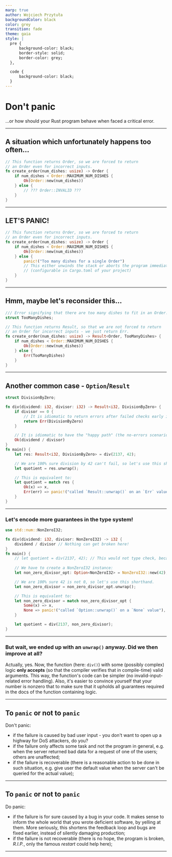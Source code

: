 ```yaml
---
marp: true
author: Wojciech Przytuła
backgroundColor: black
color: grey
transition: fade
theme: gaia
style: |
  pre {
      background-color: black;
      border-style: solid;
      border-color: grey;
  },

  code {
      background-color: black; 
  }
---
```


# Don't panic

...or how should your Rust program behave when faced a critical error.

---

## A situation which unfortunately happens too often...

```rust
// This function returns Order, so we are forced to return
// an Order even for incorrect inputs.
fn create_order(num_dishes: usize) -> Order {
    if num_dishes < Order::MAXIMUM_NUM_DISHES {
        Ok(Order::new(num_dishes))
    } else {
        // ??? Order::INVALID ???
    }
}


```

---

## LET'S PANIC!

```rust
// This function returns Order, so we are forced to return
// an Order even for incorrect inputs.
fn create_order(num_dishes: usize) -> Order {
    if num_dishes < Order::MAXIMUM_NUM_DISHES {
        Ok(Order::new(num_dishes))
    } else {
        panic!("Too many dishes for a single Order")
        // This either unwinds the stack or aborts the program immediately.
        // (configurable in Cargo.toml of your project)
    }
}


```

---

## Hmm, maybe let's reconsider this...

```rust
/// Error signifying that there are too many dishes to fit in an Order.
struct TooManyDishes;

// This function returns Result, so that we are not forced to return
// an Order for incorrect inputs - we just return Err.
fn create_order(num_dishes: usize) -> Result<Order, TooManyDishes> {
    if num_dishes < Order::MAXIMUM_NUM_DISHES {
        Ok(Order::new(num_dishes))
    } else {
        Err(TooManyDishes)
    }
}


```

---

## Another common case - `Option`/`Result`

```rust
struct DivisionByZero;

fn div(dividend: i32, divisor: i32) -> Result<i32, DivisionByZero> {
    if divisor == 0 {
        // It is idiomatic to return errors after failed checks early in an imperative way, using explicit `return`.
        return Err(DivisionByZero)
    }

    // It is idiomatic to have the "happy path" (the no-errors scenario) linear and using functional syntax.
    Ok(dividend / divisor)
}
fn main() {
    let res: Result<i32, DivisionByZero> = div(2137, 42);

    // We are 100% sure division by 42 can't fail, so let's use this shorthand.
    let quotient = res.unwrap();

    // This is equivalent to:
    let quotient = match res {
        Ok(x) => x,
        Err(err) => panic!("called `Result::unwrap()` on an `Err` value: {:?}", err),
    }
}
```

---

### Let's encode more guarantees in the type system!

```rust
use std::num::NonZeroI32;

fn div(dividend: i32, divisor: NonZeroI32) -> i32 {
    dividend / divisor // Nothing can get broken here!
}
fn main() {
    // let quotient = div(2137, 42); // This would not type check, because 42 is not NonZeroI32.
    
    // We have to create a NonZeroI32 instance:
    let non_zero_divisor_opt: Option<NonZeroI32> = NonZeroI32::new(42);

    // We are 100% sure 42 is not 0, so let's use this shorthand.
    let non_zero_divisor = non_zero_divisor_opt.unwrap();

    // This is equivalent to:
    let non_zero_divisor = match non_zero_divisor_opt {
        Some(x) => x,
        None => panic!("called `Option::unwrap()` on a `None` value"),
    }

    let quotient = div(2137, non_zero_divisor);
}
```

---

### But wait, we ended up with an `unwrap()` anyway. Did we then improve at all?

Actually, yes. Now, the function (here: `div()`) with some (possibly complex) logic **only accepts** (so that the compiler verifies that in compile-time) valid arguments. This way, the function's code can be simpler (no invalid-input-related error handling). Also, it's easier to convince yourself that your number is nonzero that to make sure that it upholds all guarantees required in the docs of the function containing logic. 

---

## To `panic` or not to `panic`

Don't panic:
- if the failure is caused by bad user input - you don't want to open up a highway for DoS attackers, do you?
- if the failure only affects some task and not the program in general, e.g. when the server returned bad data for a request of one of the users; others are unaffected;
- if the failure is recoverable (there is a reasonable action to be done in such situation, e.g. give user the default value when the server can't be queried for the actual value);

---

## To `panic` or not to `panic`

Do panic:
- if the failure is for sure caused by a bug in your code. It makes sense to inform the whole world that you wrote deficient software, by yelling at them. More seriously, this shortens the feedback loop and bugs are fixed earlier, instead of silently damaging production;
- if the failure is not recoverable (there is no hope, the program is broken, *R.I.P.*, only the famous *restart* could help here);

---